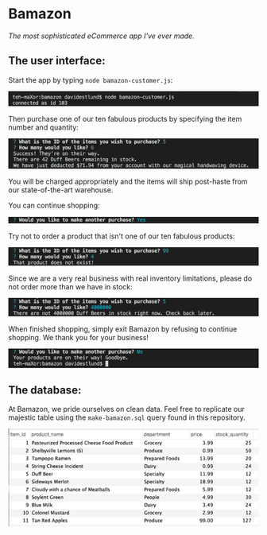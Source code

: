# Bamazon
*The most sophisticated eCommerce app I've ever made.*

## The user interface:

Start the app by typing `node bamazon-customer.js`:

![](./images/customer-1.png)

Then purchase one of our ten fabulous products by specifying the item number and quantity:

![](./images/customer-2.png)

You will be charged appropriately and the items will ship post-haste from our state-of-the-art warehouse.

You can continue shopping:

![](./images/customer-3.png)

Try not to order a product that isn't one of our ten fabulous products:

![](./images/customer-4.png)

Since we are a very real business with real inventory limitations, please do not order more than we have in stock:

![](./images/customer-5.png)

When finished shopping, simply exit Bamazon by refusing to continue shopping. We thank you for your business!

![](./images/customer-6.png)

## The database:

At Bamazon, we pride ourselves on clean data. Feel free to replicate our majestic table using the `make-bamazon.sql` query found in this repository.

![](./images/database.png)